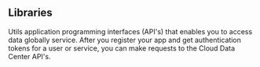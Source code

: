 ## Libraries
Utils application programming interfaces (API's) that enables you to access data globally service. 
After you register your app and get authentication tokens for a user or service, you can make requests to the Cloud Data Center API's.